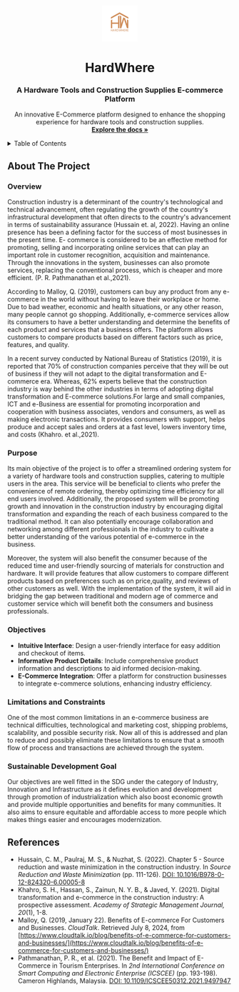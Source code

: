 <!-- PROJECT LOGO -->
<br />
<div align="center">
  <a href="https://github.com/JustinRyanFlores/flutterapp.git">
    <img src="assets/logo.png" alt="Logo" width="80" height="80">
  </a>
  <h1 align="center">HardWhere</h1>
  <h3 align="center">A Hardware Tools and Construction Supplies E-commerce Platform</h3>
  <p align="center">
    An innovative E-Commerce platform designed to enhance the shopping experience for hardware tools and construction supplies.
    <br />
    <a href="https://github.com/JustinRyanFlores/flutterapp.git"><strong>Explore the docs »</strong></a>
  </p>
</div>

<!-- TABLE OF CONTENTS -->
<details>
  <summary>Table of Contents</summary>
  <ol>
    <li>
      <a href="#about-the-project">About The Project</a>
      <ul>
        <li><a href="#overview">Overview</a></li>
        <li><a href="#purpose">Purpose</a></li>
        <li><a href="#objectives">Objectives</a></li>
         <li><a href="#limitations">Limitation and Constraints</a></li>
         <li><a href="#sdg">Sustainable Development Goal</a></li>
      </ul>
    </li>
    <li><a href="#references">References</a></li>
  </ol>
</details>

<!-- ABOUT THE PROJECT -->
## About The Project <a id="about-the-project"></a>

### Overview <a id="overview"></a>

Construction industry is a determinant of the country's technological and technical advancement, often regulating the growth of the country's infrastructural development that often directs to the country's advancement in terms of sustainability assurance (Hussain et. al, 2022). Having an online presence has been a defining factor for the success of most businesses in the present time. E- commerce is considered to be an effective method for promoting, selling and incorporating online services that can play an important role in customer recognition, acquisition and maintenance. Through the innovations in the system, businesses can also promote services, replacing the conventional process, which is cheaper and more efficient. (P. R. Pathmanathan et al.,2021). 

According to Malloy, Q. (2019), customers can buy any product from any e-commerce in the world without having to leave their workplace or home. Due to bad weather, economic and health situations, or any other reason, many people cannot go shopping. Additionally, e-commerce services allow its consumers to have a better understanding and determine the benefits of each product and services that a business offers. The platform allows customers to compare products based on different factors such as price, features, and quality.

In a recent survey conducted by National Bureau of Statistics (2019), it is reported that 70% of construction companies perceive that they will be out of business if they will not adapt to the digital transformation and E-commerce era. Whereas, 62% experts believe that the construction industry is way behind the other industries in terms of adopting digital transformation and E-commerce solutions.For large and small companies, ICT and e-Business are essential for promoting incorporation and cooperation with business associates, vendors and consumers, as well as making electronic transactions. It provides consumers with support, helps produce and accept sales and orders at a fast level, lowers inventory time, and costs (Khahro. et al.,2021).

### Purpose <a id="purpose"></a>
Its main objective of the project is to offer a streamlined ordering system for a variety of hardware tools and construction supplies, catering to multiple users in the area. This service will be beneficial to clients who prefer the convenience of remote ordering, thereby optimizing time efficiency for all end users involved. Additionally, the proposed system will be promoting growth and innovation in the construction industry by encouraging digital transformation and expanding the reach of each business compared to the traditional method. It can also potentially encourage collaboration and networking among different professionals in the industry to cultivate a better understanding of the various potential of e-commerce in the business.

Moreover, the system will also benefit the consumer because of the reduced time and user-friendly sourcing of materials for construction and hardware. It will provide features that allow customers to compare different products based on preferences such as on price,quality, and reviews of other customers as well. With the implementation of the system, it will aid in bridging the gap between traditional and modern age of commerce and customer service which will benefit both the consumers and business professionals.

### Objectives <a id="objectives"></a>
- **Intuitive Interface**: Design a user-friendly interface for easy addition and checkout of items.
- **Informative Product Details**: Include comprehensive product information and descriptions to aid informed decision-making.
- **E-Commerce Integration**: Offer a platform for construction businesses to integrate e-commerce solutions, enhancing industry efficiency.

### Limitations and Constraints <a id="limitations"></a>
One of the most common limitations in an e-commerce business are technical difficulties, technological and marketing cost, shipping problems, scalability, and possible security risk. Now all of this is addressed and plan to reduce and possibly eliminate these limitations to ensure that a smooth flow of process and transactions are achieved through the system.

### Sustainable Development Goal <a id="sdg"></a>
Our objectives are well fitted in the SDG under the category of  Industry, Innovation and Infrastructure as it defines evolution and development through promotion of industrialization which also boost economic growth and provide multiple opportunities and benefits for many communities. It also aims to ensure equitable and affordable access to more  people which makes things easier and encourages modernization.

<!-- REFERENCES -->
## References <a id="references"></a>

- Hussain, C. M., Paulraj, M. S., & Nuzhat, S. (2022). Chapter 5 - Source reduction and waste minimization in the construction industry. In *Source Reduction and Waste Minimization* (pp. 111-126). [DOI: 10.1016/B978-0-12-824320-6.00005-8](https://doi.org/10.1016/B978-0-12-824320-6.00005-8)
- Khahro, S. H., Hassan, S., Zainun, N. Y. B., & Javed, Y. (2021). Digital transformation and e-commerce in the construction industry: A prospective assessment. *Academy of Strategic Management Journal, 20*(1), 1-8.
- Malloy, Q. (2019, January 22). Benefits of E-commerce For Customers and Businesses. *CloudTalk*. Retrieved July 8, 2024, from [https://www.cloudtalk.io/blog/benefits-of-e-commerce-for-customers-and-businesses/](https://www.cloudtalk.io/blog/benefits-of-e-commerce-for-customers-and-businesses/)
- Pathmanathan, P. R., et al. (2021). The Benefit and Impact of E-Commerce in Tourism Enterprises. In *2nd International Conference on Smart Computing and Electronic Enterprise (ICSCEE)* (pp. 193-198). Cameron Highlands, Malaysia. [DOI: 10.1109/ICSCEE50312.2021.9497947](https://doi.org/10.1109/ICSCEE50312.2021.9497947)


